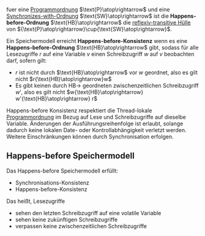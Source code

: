 
fuer eine [Programmordnung](Programmordnung.md) $\text{P}\atop\rightarrow$ und eine [Synchronizes-with-Ordnung](Synchronizes-with-Ordnung.md) $\text{SW}\atop\rightarrow$ ist die __Happens-before-Ordnung__ $\text{HB}\atop\rightarrow$ die [reflexiv-transitive Hülle](Transitive%20Hülle.md) von ${\text{P}\atop\rightarrow}\cup{\text{SW}\atop\rightarrow}$. 

Ein Speichermodell erreicht __Happens-before-Konsistenz__ wenn es eine __Happens-before-Ordnung__ $\text{HB}\atop\rightarrow$ gibt, sodass für alle Lesezugriffe $r$ auf eine Variable $v$ einen Schreibzugriff $w$ auf $v$ beobachten darf, sofern gilt:
- $r$ ist nicht durch $\text{HB}\atop\rightarrow$ vor $w$ geordnet, also es gilt nicht $r{\text{HB}\atop\rightarrow}w$
- Es gibt keinen durch $\text{HB} \rightarrow$ geordneten zwischenzeitlichen Schreibzugriff $w'$, also es gilt nicht $w{\text{HB}\atop\rightarrow} w'{\text{HB}\atop\rightarrow} r$ 


Happens-before Konsistenz respektiert die Thread-lokale [Programmordnung](Programmordnung.md) im Bezug auf Lese und Schreibzugriffe auf dieselbe Variable.
Änderungen der Ausführungsreihenfolge ist erlaubt, solange dadurch keine lokalen Date- oder Kontrollabhängigkeit verletzt werden. Weitere Einschränkungen können durch Synchronisation erfolgen.


## Happens-before Speichermodell

Das Happens-before Speichermodell erfüllt:
- Synchronisations-Konsistenz
- Happens-before-Konsistenz

Das heißt, Lesezugriffe
- sehen den letzten Schreibzugriff auf eine volatile Variable 
- sehen keine zukünftigen Schreibzugriffe
- verpassen keine zwischenzeitlichen Schreibzugriffe